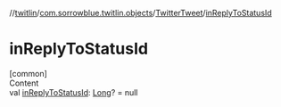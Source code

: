 //[twitlin](../../index.md)/[com.sorrowblue.twitlin.objects](../index.md)/[TwitterTweet](index.md)/[inReplyToStatusId](in-reply-to-status-id.md)



# inReplyToStatusId  
[common]  
Content  
val [inReplyToStatusId](in-reply-to-status-id.md): [Long](https://kotlinlang.org/api/latest/jvm/stdlib/kotlin/-long/index.html)? = null  



